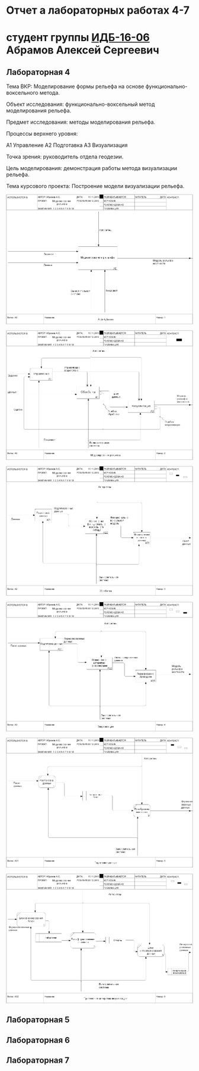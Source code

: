 # Отчет а лабораторных работах 4-7
# студент группы [ИДБ-16-06](https://github.com/stankin/design-2018/wiki/list-idb-16-06) Абрамов Алексей Сергеевич

## Лабораторная 4

Тема ВКР: Моделирование формы рельефа на основе функционально-воксельного метода.

Объект исследования: функционально-воксельный метод моделирования рельефа.

Предмет исследования: методы моделирования рельефа.

Процессы верхнего уровня:

А1 Управление 
А2 Подготавка 
А3 Визуализация

Точка зрения: руководитель отдела геодезии.

Цель моделирования: демонстрация работы метода визуализации рельефа.

Тема курсового проекта: Построение модели визуализации рельефа.

![none](https://github.com/Abramov-Al/Kursovaya/blob/master/model.png)

![none](https://github.com/Abramov-Al/Kursovaya/blob/master/model_kurs2.png)

![none](https://github.com/Abramov-Al/Kursovaya/blob/master/model_kurs3.png)

![none](https://github.com/Abramov-Al/Kursovaya/blob/master/model_kurs4.png)

![none](https://github.com/Abramov-Al/Kursovaya/blob/master/model_kurs5.png)

![none](https://github.com/Abramov-Al/Kursovaya/blob/master/model_kurs6.png)

## Лабораторная 5

## Лабораторная 6

## Лабораторная 7

